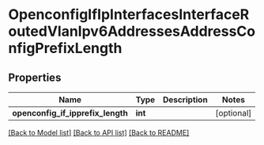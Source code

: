 # OpenconfigIfIpInterfacesInterfaceRoutedVlanIpv6AddressesAddressConfigPrefixLength

## Properties
Name | Type | Description | Notes
------------ | ------------- | ------------- | -------------
**openconfig_if_ipprefix_length** | **int** |  | [optional] 

[[Back to Model list]](../README.md#documentation-for-models) [[Back to API list]](../README.md#documentation-for-api-endpoints) [[Back to README]](../README.md)


